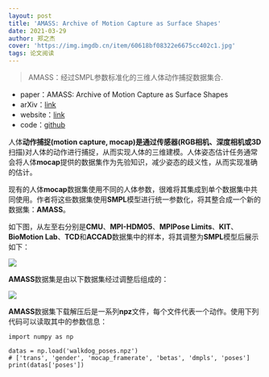 ```yaml
---
layout: post
title: 'AMASS: Archive of Motion Capture as Surface Shapes'
date: 2021-03-29
author: 郑之杰
cover: 'https://img.imgdb.cn/item/60618bf08322e6675cc402c1.jpg'
tags: 论文阅读
---
```


> AMASS：经过SMPL参数标准化的三维人体动作捕捉数据集合.

- paper：AMASS: Archive of Motion Capture as Surface Shapes
- arXiv：[link](https://arxiv.org/abs/1904.03278)
- website：[link](https://amass.is.tue.mpg.de/en)
- code：[github](https://github.com/nghorbani/amass)

人体**动作捕捉(motion capture, mocap)**是通过传感器(**RGB**相机、深度相机或**3D**扫描)对人体的动作进行捕捉，从而实现人体的三维建模。人体姿态估计任务通常会将人体**mocap**提供的数据集作为先验知识，减少姿态的歧义性，从而实现准确的估计。

现有的人体**mocap**数据集使用不同的人体参数，很难将其集成到单个数据集中共同使用。作者将这些数据集使用**SMPL**模型进行统一参数化，将其整合成一个新的数据集：**AMASS**。

如下图，从左至右分别是**CMU**、**MPI-HDM05**、**MPIPose Limits**、**KIT**、**BioMotion Lab**、**TCD**和**ACCAD**数据集中的样本，将其调整为**SMPL**模型后展示如下：

![](https://img.imgdb.cn/item/60618c1d8322e6675cc427cd.jpg)

**AMASS**数据集是由以下数据集经过调整后组成的：

![](https://img.imgdb.cn/item/60618cf88322e6675cc50d6a.jpg)

**AMASS**数据集下载解压后是一系列**npz**文件，每个文件代表一个动作。使用下列代码可以读取其中的参数信息：

```
import numpy as np

datas = np.load('walkdog_poses.npz')
# ['trans', 'gender', 'mocap_framerate', 'betas', 'dmpls', 'poses']
print(datas['poses'])
```